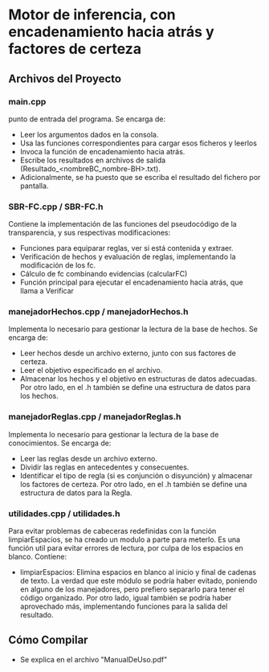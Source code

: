 # Motor de inferencia, con encadenamiento hacia atrás y factores de certeza

## Archivos del Proyecto

### main.cpp  
  punto de entrada del programa. Se encarga de:
  - Leer los argumentos dados en la consola.
  - Usa las funciones correspondientes para cargar esos ficheros y leerlos
  - Invoca la función de encadenamiento hacia atrás.
  - Escribe los resultados en archivos de salida (Resultado_<nombreBC_nombre-BH>.txt).
  - Adicionalmente, se ha puesto que se escriba el resultado del fichero por pantalla.

### SBR-FC.cpp / SBR-FC.h
  Contiene la implementación de las funciones del pseudocódigo de la transparencia, y sus respectivas modificaciones:
  - Funciones para equiparar reglas, ver si está contenida y extraer.
  - Verificación de hechos y evaluación de reglas, implementando la modificación de los fc.
  - Cálculo de fc combinando evidencias (calcularFC)
  - Función principal para ejecutar el encadenamiento hacia atrás, que llama a Verificar

### manejadorHechos.cpp / manejadorHechos.h
  Implementa lo necesario para gestionar la lectura de la base de hechos. Se encarga de:
  - Leer hechos desde un archivo externo, junto con sus factores de certeza.
  - Leer el objetivo especificado en el archivo.
  - Almacenar los hechos y el objetivo en estructuras de datos adecuadas.
  Por otro lado, en el .h también se define una estructura de datos para los hechos.

### manejadorReglas.cpp / manejadorReglas.h
  Implementa lo necesario para gestionar la lectura de la base de conocimientos. Se encarga de:
  - Leer las reglas desde un archivo externo.
  - Dividir las reglas en antecedentes y consecuentes.
  - Identificar el tipo de regla (si es conjunción o disyunción) y almacenar los factores de certeza.
  Por otro lado, en el .h también se define una estructura de datos para la Regla.

### utilidades.cpp / utilidades.h
  Para evitar problemas de cabeceras redefinidas con la función limpiarEspacios, se ha creado un modulo a parte para meterlo.
  Es una función util para evitar errores de lectura, por culpa de los espacios en blanco. Contiene:
   - limpiarEspacios: Elimina espacios en blanco al inicio y final de cadenas de texto.
  La verdad que este módulo se podría 
  haber evitado, poniendo en alguno de los manejadores, pero prefiero separarlo para tener el código organizado. Por otro lado, igual
  también se podría haber aprovechado más, implementando funciones para la salida del resultado. 
 

## Cómo Compilar
- Se explica en el archivo "ManualDeUso.pdf"
